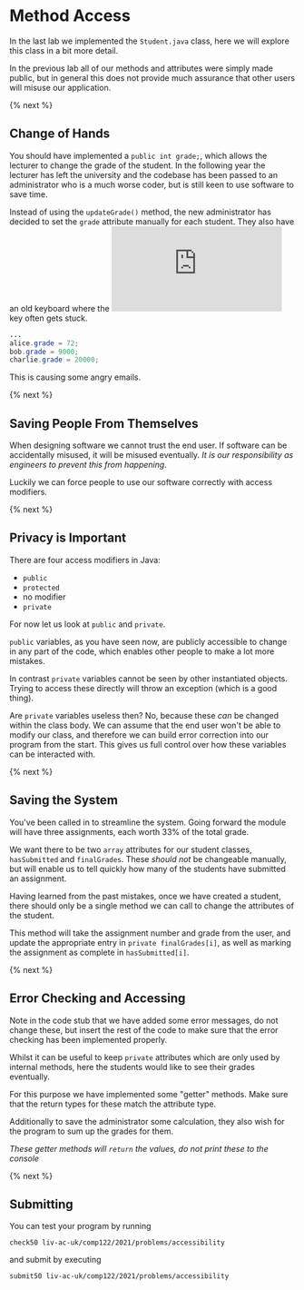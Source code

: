 # Method Access
In the last lab we implemented the `Student.java` class, here we will explore this class in a bit more detail.

In the previous lab all of our methods and attributes were simply made public, but in general this does not provide much assurance that other users will misuse our application.

{% next %}

## Change of Hands
You should have implemented a `public int grade;`, which allows the lecturer to change the grade of the student. In the following year the lecturer has left the university and the codebase has been passed to an administrator who is a much worse coder, but is still keen to use software to save time.

Instead of using the `updateGrade()` method, the new administrator has decided to set the `grade` attribute manually for each student. They also have an old keyboard where the ![equation](https://latex.codecogs.com/gif.latex?0) key often gets stuck.

```java
...
alice.grade = 72;
bob.grade = 9000;
charlie.grade = 20000;
```

This is causing some angry emails.

{% next %}

## Saving People From Themselves

When designing software we cannot trust the end user. If software can be accidentally misused, it will be misused eventually. *It is our responsibility as engineers to prevent this from happening*.

Luckily we can force people to use our software correctly with access modifiers.

{% next %}

## Privacy is Important

There are four access modifiers in Java:
* `public`
* `protected`
* no modifier
* `private`

For now let us look at `public` and `private`.

`public` variables, as you have seen now, are publicly accessible to change in any part of the code, which enables other people to make a lot more mistakes.

In contrast `private` variables cannot be seen by other instantiated objects. Trying to access these directly will throw an exception (which is a good thing).

Are `private` variables useless then? No, because these *can* be changed within the class body. We can assume that the end user won't be able to modify our class, and therefore we can build error correction into our program from the start. This gives us full control over how these variables can be interacted with.

{% next %}

## Saving the System

You've been called in to streamline the system. Going forward the module will have three assignments, each worth 33% of the total grade.

We want there to be two `array` attributes for our student classes, `hasSubmitted` and `finalGrades`. These *should not* be changeable manually, but will enable us to tell quickly how many of the students have submitted an assignment.

Having learned from the past mistakes, once we have created a student, there should only be a single method we can call to change the attributes of the student.

This method will take the assignment number and grade from the user, and update the appropriate entry in `private finalGrades[i]`, as well as marking the assignment as complete in `hasSubmitted[i]`.

{% next %}

## Error Checking and Accessing

Note in the code stub that we have added some error messages, do not change these, but insert the rest of the code to make sure that the error checking has been implemented properly.

Whilst it can be useful to keep `private` attributes which are only used by internal methods, here the students would like to see their grades eventually.

For this purpose we have implemented some "getter" methods. Make sure that the return types for these match the attribute type.

Additionally to save the administrator some calculation, they also wish for the program to sum up the grades for them.

*These getter methods will `return` the values, do not print these to the console*

{% next %}

## Submitting

You can test your program by running

```
check50 liv-ac-uk/comp122/2021/problems/accessibility
```

and submit by executing

```
submit50 liv-ac-uk/comp122/2021/problems/accessibility
```

